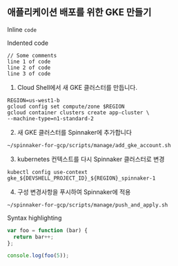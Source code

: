 ## 애플리케이션 배포를 위한 GKE 만들기

Inline `code`

Indented code

    // Some comments
    line 1 of code
    line 2 of code
    line 3 of code


1. Cloud Shell에서 새 GKE 클러스터를 만듭니다.

```
REGION=us-west1-b
gcloud config set compute/zone $REGION
gcloud container clusters create app-cluster \
--machine-type=n1-standard-2
```

2. 새 GKE 클러스터를 Spinnaker에 추가합니다

```
~/spinnaker-for-gcp/scripts/manage/add_gke_account.sh
```

3. kubernetes 컨텍스트를 다시 Spinnaker 클러스터로 변경

```
kubectl config use-context gke_${DEVSHELL_PROJECT_ID}_${REGION}_spinnaker-1
```

4. 구성 변경사항을 푸시하여 Spinnaker에 적용

```
~/spinnaker-for-gcp/scripts/manage/push_and_apply.sh
```

Syntax highlighting

``` js
var foo = function (bar) {
  return bar++;
};

console.log(foo(5));
```
